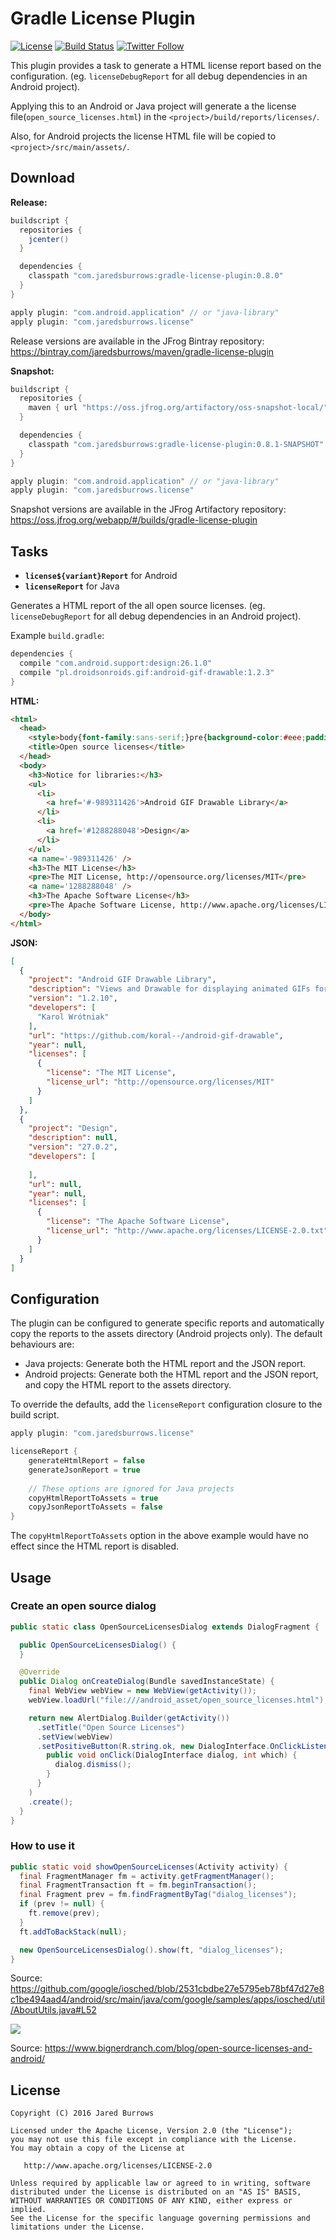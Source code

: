 # Gradle License Plugin

[![License](https://img.shields.io/badge/license-apache%202.0-blue.svg)](http://www.apache.org/licenses/LICENSE-2.0)
[![Build Status](https://travis-ci.org/jaredsburrows/gradle-license-plugin.svg?branch=master)](https://travis-ci.org/jaredsburrows/gradle-license-plugin)
[![Twitter Follow](https://img.shields.io/twitter/follow/jaredsburrows.svg?style=social)](https://twitter.com/jaredsburrows)

This plugin provides a task to generate a HTML license report based on the 
configuration. (eg. `licenseDebugReport` for all debug dependencies in an Android project).

Applying this to an Android or Java project will generate a the license 
file(`open_source_licenses.html`) in the `<project>/build/reports/licenses/`.

Also, for Android projects the license HTML file will be copied to `<project>/src/main/assets/`.

## Download

**Release:**
```groovy
buildscript {
  repositories {
    jcenter()
  }

  dependencies {
    classpath "com.jaredsburrows:gradle-license-plugin:0.8.0"
  }
}

apply plugin: "com.android.application" // or "java-library"
apply plugin: "com.jaredsburrows.license"
```
Release versions are available in the JFrog Bintray repository: https://bintray.com/jaredsburrows/maven/gradle-license-plugin

**Snapshot:**
```groovy
buildscript {
  repositories {
    maven { url "https://oss.jfrog.org/artifactory/oss-snapshot-local/" }
  }

  dependencies {
    classpath "com.jaredsburrows:gradle-license-plugin:0.8.1-SNAPSHOT"
  }
}

apply plugin: "com.android.application" // or "java-library"
apply plugin: "com.jaredsburrows.license"
```
Snapshot versions are available in the JFrog Artifactory repository: https://oss.jfrog.org/webapp/#/builds/gradle-license-plugin

## Tasks

- **`license${variant}Report`** for Android
- **`licenseReport`** for Java

Generates a HTML report of the all open source licenses. (eg. `licenseDebugReport` for all debug dependencies in an Android project).

Example `build.gradle`:

```groovy
dependencies {
  compile "com.android.support:design:26.1.0"
  compile "pl.droidsonroids.gif:android-gif-drawable:1.2.3"
}
```

**HTML:**
```html
<html>
  <head>
    <style>body{font-family:sans-serif;}pre{background-color:#eee;padding:1em;white-space:pre-wrap;}</style>
    <title>Open source licenses</title>
  </head>
  <body>
    <h3>Notice for libraries:</h3>
    <ul>
      <li>
        <a href='#-989311426'>Android GIF Drawable Library</a>
      </li>
      <li>
        <a href='#1288288048'>Design</a>
      </li>
    </ul>
    <a name='-989311426' />
    <h3>The MIT License</h3>
    <pre>The MIT License, http://opensource.org/licenses/MIT</pre>
    <a name='1288288048' />
    <h3>The Apache Software License</h3>
    <pre>The Apache Software License, http://www.apache.org/licenses/LICENSE-2.0.txt</pre>
  </body>
</html>
```

**JSON:**
```json
[
  {
    "project": "Android GIF Drawable Library",
    "description": "Views and Drawable for displaying animated GIFs for Android",
    "version": "1.2.10",
    "developers": [
      "Karol Wrótniak"
    ],
    "url": "https://github.com/koral--/android-gif-drawable",
    "year": null,
    "licenses": [
      {
        "license": "The MIT License",
        "license_url": "http://opensource.org/licenses/MIT"
      }
    ]
  },
  {
    "project": "Design",
    "description": null,
    "version": "27.0.2",
    "developers": [
    
    ],
    "url": null,
    "year": null,
    "licenses": [
      {
        "license": "The Apache Software License",
        "license_url": "http://www.apache.org/licenses/LICENSE-2.0.txt"
      }
    ]
  }
]
```

## Configuration
The plugin can be configured to generate specific reports and automatically copy the reports to the assets directory (Android projects only). The default behaviours are: 
- Java projects: Generate both the HTML report and the JSON report.
- Android projects: Generate both the HTML report and the JSON report, and copy the HTML report to the assets directory.

To override the defaults, add the `licenseReport` configuration closure to the build script.

```groovy
apply plugin: "com.jaredsburrows.license"

licenseReport {
    generateHtmlReport = false
    generateJsonReport = true
    
    // These options are ignored for Java projects
    copyHtmlReportToAssets = true
    copyJsonReportToAssets = false
}
```

The `copyHtmlReportToAssets` option in the above example would have no effect since the HTML report is disabled.

## Usage

### Create an open source dialog
```java
public static class OpenSourceLicensesDialog extends DialogFragment {

  public OpenSourceLicensesDialog() {
  }

  @Override
  public Dialog onCreateDialog(Bundle savedInstanceState) {
    final WebView webView = new WebView(getActivity());
    webView.loadUrl("file:///android_asset/open_source_licenses.html");

    return new AlertDialog.Builder(getActivity())
      .setTitle("Open Source Licenses")
      .setView(webView)
      .setPositiveButton(R.string.ok, new DialogInterface.OnClickListener() {
        public void onClick(DialogInterface dialog, int which) {
          dialog.dismiss();
        }
      }
    )
    .create();
  }
}
```

### How to use it
```java
public static void showOpenSourceLicenses(Activity activity) {
  final FragmentManager fm = activity.getFragmentManager();
  final FragmentTransaction ft = fm.beginTransaction();
  final Fragment prev = fm.findFragmentByTag("dialog_licenses");
  if (prev != null) {
    ft.remove(prev);
  }
  ft.addToBackStack(null);

  new OpenSourceLicensesDialog().show(ft, "dialog_licenses");
}
```

Source: https://github.com/google/iosched/blob/2531cbdbe27e5795eb78bf47d27e8c1be494aad4/android/src/main/java/com/google/samples/apps/iosched/util/AboutUtils.java#L52

<img src="https://www.bignerdranch.com/assets/img/blog/2015/07/screenshot-gmail.png" />

Source: https://www.bignerdranch.com/blog/open-source-licenses-and-android/

## License

    Copyright (C) 2016 Jared Burrows

    Licensed under the Apache License, Version 2.0 (the "License");
    you may not use this file except in compliance with the License.
    You may obtain a copy of the License at

       http://www.apache.org/licenses/LICENSE-2.0

    Unless required by applicable law or agreed to in writing, software
    distributed under the License is distributed on an "AS IS" BASIS,
    WITHOUT WARRANTIES OR CONDITIONS OF ANY KIND, either express or implied.
    See the License for the specific language governing permissions and
    limitations under the License.
